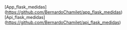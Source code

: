 [App_flask_medidas] (https://github.com/BernardoChamilet/app_flask_medidas)
[Api_flask_medidas] (https://github.com/BernardoChamilet/api_flask_medidas)